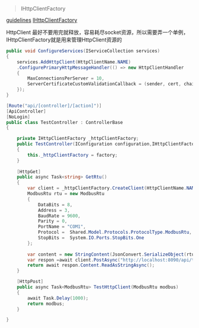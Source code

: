 >IHttpClientFactory


[guidelines](https://docs.microsoft.com/en-us/dotnet/fundamentals/networking/httpclient-guidelines)
[IHttpClientFactory](https://docs.microsoft.com/en-us/aspnet/core/fundamentals/http-requests?view=aspnetcore-6.0)

HttpClient 最好不要用完就释放，容易耗尽socket资源，所以需要弄一个单例，IHttpClientFactory就是用来管理HttpClient资源的

```csharp
public void ConfigureServices(IServiceCollection services)
{
    services.AddHttpClient(HttpClientName.NAME)
    .ConfigurePrimaryHttpMessageHandler(() => new HttpClientHandler
    {
        MaxConnectionsPerServer = 10,
        ServerCertificateCustomValidationCallback = (sender, cert, chain, error) => true
    });
}
```

```csharp
[Route("api/[controller]/[action]")]
[ApiController]
[NoLogin]
public class TestController : ControllerBase
{

    private IHttpClientFactory _httpClientFactory;
    public TestController(IConfiguration configuration,IHttpClientFactory factory)
    {
        this._httpClientFactory = factory;
    }
    
    [HttpGet]
    public async Task<string> GetRtu()
    {
        var client = _httpClientFactory.CreateClient(HttpClientName.NAME);
        ModbusRtu rtu = new ModbusRtu
        {
            DataBits = 8,
            Address = 3,
            BaudRate = 9600,
            Parity = 0,
            PortName = "COM1",
            Protocol =  Shared.Model.Protocols.ProtocolType.ModbusRtu,
            StopBits =  System.IO.Ports.StopBits.One
        };
        
        var content = new StringContent(JsonConvert.SerializeObject(rtu),Encoding.UTF8,Application.Json);
        var respon =await client.PostAsync("http://localhost:8090/api/test/TestHttpClient", content);
        return await respon.Content.ReadAsStringAsync();
    }

    [HttpPost]
    public async Task<ModbusRtu> TestHttpClient(ModbusRtu modbus)
    {
        await Task.Delay(1000);
        return modbus;
    }

}
```